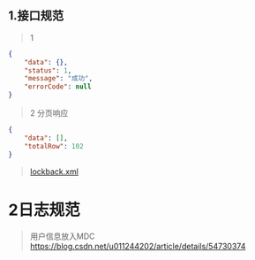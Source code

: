 

## 1.接口规范
> 1
```json
{
	"data": {},
	"status": 1,
	"message": "成功",
	"errorCode": null
}
```
> 2 分页响应
```json
{
	"data": [],
	"totalRow": 102
}
```

> [lockback.xml](https://github.com/fanhuajun/java-demo/tree/master/java-code-standard/src/main/resources/conf/logback.xml)


# 2日志规范
> 用户信息放入MDC
https://blog.csdn.net/u011244202/article/details/54730374